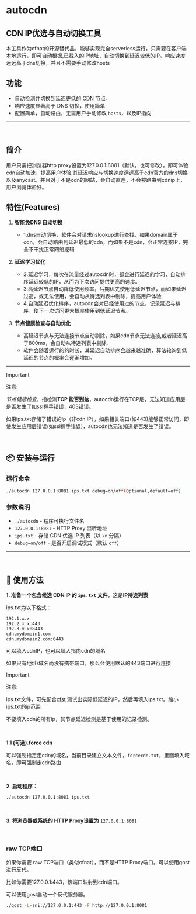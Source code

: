 
# autocdn

## CDN IP优选与自动切换工具

本工具作为cfnat的开源替代品，能够实现完全serverless运行，只需要在客户端本地运行，即可自动根据,已载入的IP地址，自动切换到延迟较低的IP。响应速度远远高于dns切换，并且不需要手动修改hosts

## 功能

- 自动检测并切换到延迟更低的 CDN 节点。
- 响应速度显著高于 DNS 切换，使用简单
- 配置简单，自动路由，无需用户手动修改 `hosts`，以及IP指向

---

<br>

## 简介

用户只需把浏览器http proxy设置为127.0.0.1:8081（默认，也可修改），即可体验cdn自动加速，提高用户体验,其延迟响应与切换速度远远高于cdn官方的dns切换以及anycast。并且对于不是cdn的网站，会自动直连，不会被路由到cdnip上，用户浏览体验好。

## 特性(Features)

1. **智能免DNS 自动切换**  
   - 1.dns自动切换，软件会对请求nslookup进行查找，如果domain属于cdn，会自动路由到延迟最低的cdn，而如果不是cdn，会正常连接IP，完全不干扰正常网络逻辑

2. **延迟学习优化**  
   - 2.延迟学习，每次在流量经过autocdn时，都会进行延迟的学习，自动排序延迟较低的IP，从而为下次访问提供更高的速度。
   - 3.高延迟节点自动降低使用频率，后期优先使用低延迟节点，而如果延迟过高，或无法使用，会自动从待选列表中剔除，提高用户体验.
   - 4.自动延迟优化排序，autocdn会对已经使用过的节点，记录延迟与排序，使下一次访问更大概率使用到低延迟节点。

3. **节点健康检查与自动优化**  
   - 高延迟节点与无法连接节点自动剔除，如果cdn节点无法连接,或者延迟高于800ms，会自动从待选列表中剔除.
   - 软件会随着运行的的时长，其延迟自动排序会越来越准确，算法轮询到低延迟的节点的概率会逐渐增加。

---

> [!IMPORTANT]  
>注意:
> 
>*节点健康检查*，指检测**TCP 能否到达**，autocdn运行在TCP层，无法知道应用层是否发生了如ssl握手错误，403错误。
> 
> 如果ips.txt存储了错误的ip（非cdn IP），如果相关端口(如443)能够正常访问，即使发生应用层错误(如ssl握手错误)，autocdn也无法知道是否发生了错误。

<br>

## 📦 安装与运行

### 运行命令
```bash
./autocdn 127.0.0.1:8081 ips.txt debug=on/off(Optional,default=off)
```

### 参数说明
- `./autocdn` - 程序可执行文件名
- `127.0.0.1:8081` - HTTP Proxy 监听地址
- `ips.txt` - 存储 CDN 优选 IP 列表（以 `\n` 分隔）
- `debug=on/off` - 是否开启调试模式（默认 `off`）

---

<br>

## 🚀 使用方法

**1. 准备一个包含候选 CDN IP 的 `ips.txt` 文件**，这是**IP待选列表**

ips.txt为以下格式：
```text
192.1.x.x
192.2.x.x:443
192.3.x.x:8443
cdn.mydomain1.com
cdn.mydomain2.com:6443
```
可以填入cdnIP，也可以填入指向cdn的域名

如果只有地址/域名而没有携带端口，那么会使用默认的443端口进行连接

> [!IMPORTANT]  
>注意:
> 
>ips.txt文件，可先配合[cfst](https://github.com/XIU2/CloudflareSpeedTest) 测试出实际低延迟的IP，然后再填入ips.txt。缩小ips.txt的ip范围
> 
> 不要填入cdn的所有ip，其节点延迟检测是基于使用的记录检测。

<br>

**1.1 (可选).force cdn**

可以强制指定走cdn的域名，当前目录建立文本文件，`forcecdn.txt`，里面填入域名，即可强制走cdn路由

<br>

**2. 启动程序：**
   ```bash
   ./autocdn 127.0.0.1:8081 ips.txt
   ```
   
<br>
  
**3. 将浏览器或系统的 HTTP Proxy设置为** `127.0.0.1:8081`


<br>

### raw TCP端口

如果你需要 raw TCP端口（类似cfnat），而不是HTTP Proxy端口。可以使用gost进行反代。

比如你需要127.0.0.1:443，该端口映射到cdn端口。

可以使用gost启动一个反代服务器。
```bash
./gost -L=sni://127.0.0.1:443 -F http://127.0.0.1:8081
```




